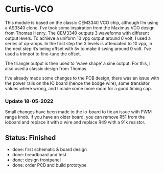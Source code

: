 # Curtis-VCO

This module is based on the classic CEM3340 VCO chip, although I’m using a AS3340 clone. I’ve took some inspiration from the Maximus VCO design from Thomas Henry. The CEM3340 outputs 3 waveforms with different output levels. To achieve a uniform 10 vpp output around 0 volt, I used a series of op-amps. In the first step the 3 levels is attenuated to 10 vpp, in the next step it’s being offset with 5v to make it swing around 0 volt. I’ve used a trimpot to fine-tune the offset.

The triangle output is then used to ‘wave shape’ a sine output. For this, I also used a classic design from Thomas.

I’ve already made some changes to the PCB design, there was an issue with the power rails on the IO board (hence the bodge wire), some transistor values where wrong, and I made some more room for a good timing cap.

### Update 18-05-2022

Small changes have been made to the io-board to fix an issue with PWM range knob. If you have an older board, you can remove R51 from the ioboard and replace it with a wire and replace R49 with a 91k resistor.

## Status: Finished

- done: first schematic & board design
- done: breadboard and test
- done: design frontpanel
- done: order PCB and build prototype